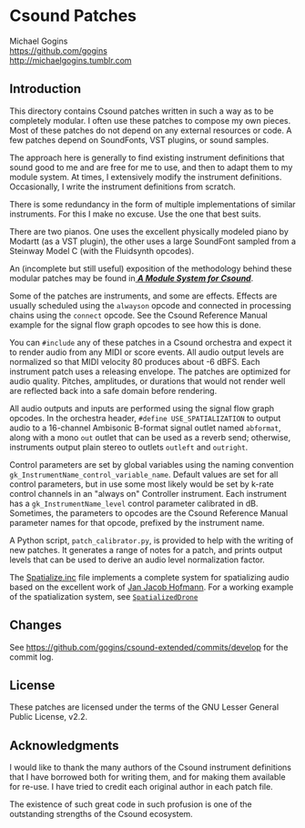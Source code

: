 # Csound Patches

Michael Gogins<br>
https://github.com/gogins<br>
http://michaelgogins.tumblr.com

## Introduction

This directory contains Csound patches written in such a way as to be 
completely modular. I often use these patches to compose my own pieces. Most 
of these patches do not depend on any external resources or code. A few 
patches depend on SoundFonts, VST plugins, or sound samples.

The approach here is generally to find existing instrument definitions that 
sound good to me and are free for me to use, and then to adapt them to my 
module system. At times, I extensively modify the instrument definitions. 
Occasionally, I write the instrument definitions from scratch.

There is some redundancy in the form of multiple implementations of similar 
instruments. For this I make no excuse. Use the one that best suits.

There are two pianos. One uses the excellent physically modeled piano by 
Modartt (as a VST plugin), the other uses a large SoundFont sampled from a 
Steinway Model C (with the Fluidsynth opcodes).

An (incomplete but still useful) exposition of the methodology behind these
modular patches may be found in<a href='modular_csound.pdf'>
<b><i>A Module System for Csound</b></i></a>.

Some of the patches are instruments, and some are effects. Effects are
usually scheduled using the `alwayson` opcode and connected in processing
chains using the `connect` opcode. See the Csound Reference Manual example
for the signal flow graph opcodes to see how this is done.

You can `#include` any of these patches in a Csound orchestra and expect it to 
render audio from any MIDI or score events. All audio output levels are
normalized so that MIDI velocity 80 produces about -6 dBFS. Each instrument
patch uses a releasing envelope. The patches are optimized for audio quality.
Pitches, amplitudes, or durations that would not render well are reflected
back into a safe domain before rendering.

All audio outputs and inputs are performed using the signal flow graph
opcodes. In the orchestra header, `#define USE_SPATIALIZATION` to output audio 
to a 16-channel Ambisonic B-format signal outlet named `abformat`, along with 
a mono `out` outlet that can be used as a reverb send; otherwise, instruments 
output plain stereo to outlets `outleft` and `outright`.

Control parameters are set by global variables using the naming convention
`gk_InstrumentName_control_variable_name`. Default values are set for all
control parameters, but in use some most likely would be set by k-rate
control channels in an "always on" Controller instrument. Each instrument
has a `gk_InstrumentName_level` control parameter calibrated in dB. Sometimes, 
the parameters to opcodes are the Csound Reference Manual parameter names for 
that opcode, prefixed by the instrument name.

A Python script, `patch_calibrator.py`, is provided to help with the writing
of new patches. It generates a range of notes for a patch, and prints output
levels that can be used to derive an audio level normalization factor.

The <a href='Spatialize.inc'>Spatialize.inc</a>
file implements a complete system for spatializing audio based on the
excellent work of <a href='http://www.sonicarchitecture.de/'>Jan Jacob 
Hofmann</a>. For a working example of the spatialization system, see 
<a href='SpatializedDrone.inc'>`SpatializedDrone`</a>

## Changes

See https://github.com/gogins/csound-extended/commits/develop for the commit 
log.

## License

These patches are licensed under the terms of the GNU Lesser General Public 
License, v2.2.

## Acknowledgments

I would like to thank the many authors of the Csound instrument definitions 
that I have borrowed both for writing them, and for making them available for 
re-use. I have tried to credit each original author in each patch file. 

The existence of such great code in such profusion is one of the outstanding 
strengths of the Csound ecosystem.